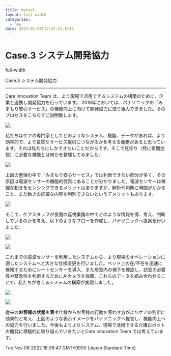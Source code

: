 ```yaml
---
title: mytest
layout: full-width
categories:
  - new
date: 2023-01-09T12:47:51.611Z
---
```

# Case.3 システム開発協力

full-width

Case.3 システム開発協力



- - -



Care Innovation Team は、より現場で活用できるシステムの構築のために、企業と連携し開発協力を行っています。 2019年においては、パナソニックの「みまもり安心サービス」の機能向上に向けて開発協力に取り組んできました。そのプロセスをこちらでご説明致します。

![](blob:https://hitowa-test-cms.netlify.app/421965f3-4637-4165-9f91-26b3acc0d08e)

私たちはケアの専門家としてどのようなシステム、機能、データがあれば、より効率的で、より良質なサービス提供につながるかを考える義務があると思っています。それは私たちにしかできないことだからです。そこで見守り（特に夜間巡視）に必要な機能とは何かを整理してみました。

![](blob:https://hitowa-test-cms.netlify.app/3224f9b6-5b19-4c36-85ef-896a9f174d09)



上図の整理の中で「みまもり安心サービス」では判断できない部分が多く、その原因は電波センサーの機能的性質にあることが分かりました。電波センサーは微細な動きをセンシングできるメリットはありますが、解析や判断に時間がかかること、また動きの詳細な内容を判別できないというデメリットもあります。



![](blob:https://hitowa-test-cms.netlify.app/d97ee334-ecaa-4509-b114-1eb2cc0cec4c)

そこで、ケアスタッフが夜間の巡視業務の中でどのような情報を得、考え、判断しているのかを考え、以下のようなフローを作成し、パナソニックへ提案を行いました。



![](blob:https://hitowa-test-cms.netlify.app/7106424a-7e24-401f-ad31-fe37f8ee5c45)

![](blob:https://hitowa-test-cms.netlify.app/691ea008-8cca-4359-9aac-b05e8579a3d2)



これまでの電波センサーを利用したシステムから、より現場のオペレーションに適したシステムへと大きな仕様変更を行いました。ベッド上の在/不在を迅速に検知するためにシートセンサーを導入、また居室内の様子を確認し、訪室の必要性や緊急性を判断するためにAIカメラを設置、これらのデータを組み合わせることで、私たちが考えるシステムの構築が実現しました。

![](blob:https://hitowa-test-cms.netlify.app/41fb0b51-3f88-4ef1-91a3-b06e533e7cb1)

![](blob:https://hitowa-test-cms.netlify.app/efc8d2e1-412f-4969-99c8-b64647f3ed54)



従来の**お客様の状態を表す**仕様からお客様の行動を表わす方がよりケアの判断に効果的と考え、上図のような表示イメージをパナソニックへ提言し、機能向上への協力を行いました。今後もよりよりシステム、現場で活用できる介護ロボットの開発に積極的に取り組んでいきたいとCare Innovation Team では考えています。

Tue Nov 08 2022 16:36:47 GMT+0900 (Japan Standard Time)